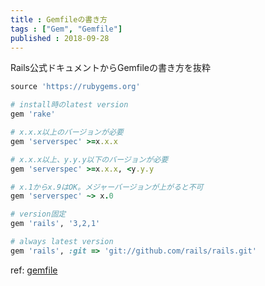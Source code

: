 ```yaml
---
title : Gemfileの書き方
tags : ["Gem", "Gemfile"]
published : 2018-09-28
---
```


Rails公式ドキュメントからGemfileの書き方を抜粋

<!--more-->

```ruby
source 'https://rubygems.org'

# install時のlatest version
gem 'rake'

# x.x.x以上のバージョンが必要
gem 'serverspec' >=x.x.x

# x.x.x以上、y.y.y以下のバージョンが必要
gem 'serverspec' >=x.x.x, <y.y.y

# x.1からx.9はOK。メジャーバージョンが上がると不可
gem 'serverspec' ~> x.0

# version固定
gem 'rails', '3,2,1'

# always latest version
gem 'rails', :git => 'git://github.com/rails/rails.git'
```

ref: [gemfile](http://railsdoc.com/references/gemfile)
